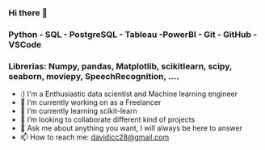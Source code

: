 ### Hi there 👋

### Python - SQL - PostgreSQL - Tableau -PowerBI - Git - GitHub -VSCode


### Librerias: Numpy, pandas, Matplotlib, scikitlearn, scipy, seaborn, moviepy, SpeechRecognition, ....

- :)  I'm a Enthusiastic data scientist and Machine learning engineer
- 🔭 I’m currently working on as a Freelancer
- 🌱 I’m currently learning scikit-learn
- 👯 I’m looking to collaborate different kind of projects
- 💬 Ask me about anything you want, I will always be here to answer
- 📫 How to reach me: davidicc28@gmail.com

<!--
**davidcarrillo10288/davidcarrillo10288** is a ✨ _special_ ✨ repository because its `README.md` (this file) appears on your GitHub profile.

Here are some ideas to get you started:
- :) I'm a Enthusiastic data scientist and Machine learning engineer
- 🔭 I’m currently working on as a Freelancer
- 🌱 I’m currently learning scikit-learn
- 👯 I’m looking to collaborate different kind of projects
- 💬 Ask me about anything you want, I will always be here to answer
- 📫 How to reach me: davidicc28@gmail.com
-->

 
